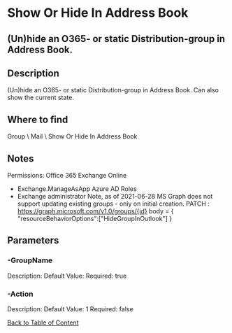 # Show Or Hide In Address Book

## (Un)hide an O365- or static Distribution-group in Address Book.

## Description
(Un)hide an O365- or static Distribution-group in Address Book. Can also show the current state.

## Where to find
Group \ Mail \ Show Or Hide In Address Book

## Notes
Permissions: 
 Office 365 Exchange Online
 - Exchange.ManageAsApp
 Azure AD Roles
 - Exchange administrator
 Note, as of 2021-06-28 MS Graph does not support updating existing groups - only on initial creation.
  PATCH : https://graph.microsoft.com/v1.0/groups/{id}
  body = { "resourceBehaviorOptions":["HideGroupInOutlook"] }

## Parameters
### -GroupName
Description: 
Default Value: 
Required: true

### -Action
Description: 
Default Value: 1
Required: false


[Back to Table of Content](../../../README.md)

